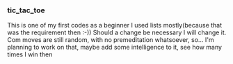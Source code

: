 ### tic_tac_toe
This is one of my first codes as a beginner
I used lists mostly(because that was the requirement then :-)) 
Should a change be necessary I will change it. 
Com moves are still random, with no premeditation whatsoever, so...
I'm planning to work on that, maybe add some intelligence to it, see how many times I win then

